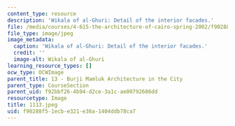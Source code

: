```yaml
---
content_type: resource
description: 'Wikala of al-Ghuri: Detail of the interior facades.'
file: /media/courses/4-615-the-architecture-of-cairo-spring-2002/f90288f51ecbe321e36a1404ddb78ca7_1113.jpeg
file_type: image/jpeg
image_metadata:
  caption: 'Wikala of al-Ghuri: Detail of the interior facades.'
  credit: ''
  image-alt: Wikala of al-Ghuri
learning_resource_types: []
ocw_type: OCWImage
parent_title: 13 - Burji Mamluk Architecture in the City
parent_type: CourseSection
parent_uid: f92bbf26-4b94-d2ce-3a1c-ae00792606dd
resourcetype: Image
title: 1113.jpeg
uid: f90288f5-1ecb-e321-e36a-1404ddb78ca7
---
```

